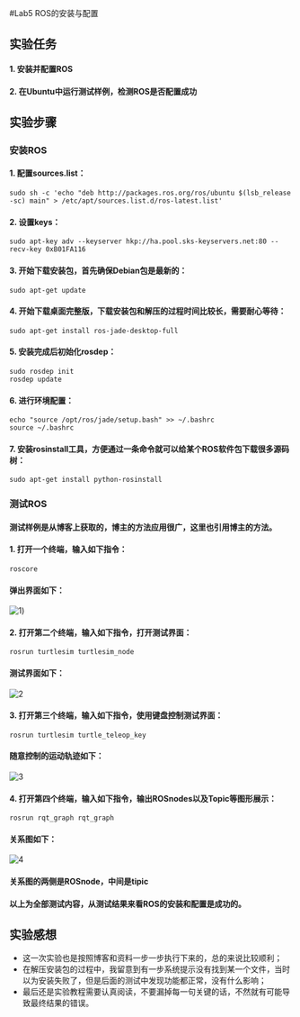 #Lab5 ROS的安装与配置

## 实验任务
####  1. 安装并配置ROS
####  2. 在Ubuntu中运行测试样例，检测ROS是否配置成功

## 实验步骤
### 安装ROS
#### 1. 配置sources.list：
```
sudo sh -c 'echo "deb http://packages.ros.org/ros/ubuntu $(lsb_release -sc) main" > /etc/apt/sources.list.d/ros-latest.list'
```
#### 2. 设置keys：
```
sudo apt-key adv --keyserver hkp://ha.pool.sks-keyservers.net:80 --recv-key 0xB01FA116
```
#### 3. 开始下载安装包，首先确保Debian包是最新的：
```
sudo apt-get update
```
#### 4. 开始下载桌面完整版，下载安装包和解压的过程时间比较长，需要耐心等待：
```
sudo apt-get install ros-jade-desktop-full
```
#### 5. 安装完成后初始化rosdep：
```
sudo rosdep init
rosdep update
```
#### 6. 进行环境配置：
```
echo "source /opt/ros/jade/setup.bash" >> ~/.bashrc
source ~/.bashrc
```
#### 7. 安装rosinstall工具，方便通过一条命令就可以给某个ROS软件包下载很多源码树：
```
sudo apt-get install python-rosinstall  
```
### 测试ROS
#### 测试样例是从博客上获取的，博主的方法应用很广，这里也引用博主的方法。
#### 1. 打开一个终端，输入如下指令：
```
roscore
```
#### 弹出界面如下：
![1](https://cloud.githubusercontent.com/assets/17469236/20211376/35cfaab8-a839-11e6-9f9b-3ef577b8ae46.PNG))

#### 2. 打开第二个终端，输入如下指令，打开测试界面：
```
rosrun turtlesim turtlesim_node
```
#### 测试界面如下：
![2](https://cloud.githubusercontent.com/assets/17469236/20211400/58330104-a839-11e6-9d0b-51e2cd9cf5ad.PNG)

#### 3. 打开第三个终端，输入如下指令，使用键盘控制测试界面：
```
rosrun turtlesim turtle_teleop_key
```
#### 随意控制的运动轨迹如下：
![3](https://cloud.githubusercontent.com/assets/17469236/20211417/68a4ce64-a839-11e6-985a-ad8fcb56d9bb.PNG)


#### 4. 打开第四个终端，输入如下指令，输出ROSnodes以及Topic等图形展示：
```
rosrun rqt_graph rqt_graph
```
#### 关系图如下：
![4](https://cloud.githubusercontent.com/assets/17469236/20211835/4bf38fe2-a83b-11e6-9919-233cba5351ca.PNG)
#### 关系图的两侧是ROSnode，中间是tipic

#### 以上为全部测试内容，从测试结果来看ROS的安装和配置是成功的。


## 实验感想
* 这一次实验也是按照博客和资料一步一步执行下来的，总的来说比较顺利；
* 在解压安装包的过程中，我留意到有一步系统提示没有找到某一个文件，当时以为安装失败了，但是后面的测试中发现功能都正常，没有什么影响；
* 最后还是实验教程需要认真阅读，不要漏掉每一句关键的话，不然就有可能导致最终结果的错误。
